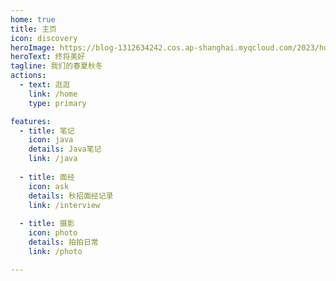 ```yaml
---
home: true
title: 主页
icon: discovery
heroImage: https://blog-1312634242.cos.ap-shanghai.myqcloud.com/2023/homebg.jpg
heroText: 终将美好
tagline: 我们的春夏秋冬
actions:
  - text: 逛逛
    link: /home
    type: primary

features:
  - title: 笔记
    icon: java
    details: Java笔记
    link: /java
    
  - title: 面经
    icon: ask
    details: 秋招面经记录
    link: /interview
    
  - title: 摄影
    icon: photo
    details: 拍拍日常
    link: /photo

---
```


